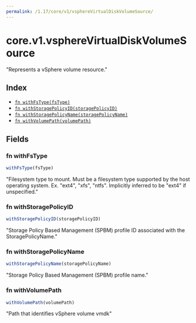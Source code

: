 ```yaml
---
permalink: /1.17/core/v1/vsphereVirtualDiskVolumeSource/
---
```


# core.v1.vsphereVirtualDiskVolumeSource

"Represents a vSphere volume resource."

## Index

* [`fn withFsType(fsType)`](#fn-withfstype)
* [`fn withStoragePolicyID(storagePolicyID)`](#fn-withstoragepolicyid)
* [`fn withStoragePolicyName(storagePolicyName)`](#fn-withstoragepolicyname)
* [`fn withVolumePath(volumePath)`](#fn-withvolumepath)

## Fields

### fn withFsType

```ts
withFsType(fsType)
```

"Filesystem type to mount. Must be a filesystem type supported by the host operating system. Ex. \"ext4\", \"xfs\", \"ntfs\". Implicitly inferred to be \"ext4\" if unspecified."

### fn withStoragePolicyID

```ts
withStoragePolicyID(storagePolicyID)
```

"Storage Policy Based Management (SPBM) profile ID associated with the StoragePolicyName."

### fn withStoragePolicyName

```ts
withStoragePolicyName(storagePolicyName)
```

"Storage Policy Based Management (SPBM) profile name."

### fn withVolumePath

```ts
withVolumePath(volumePath)
```

"Path that identifies vSphere volume vmdk"